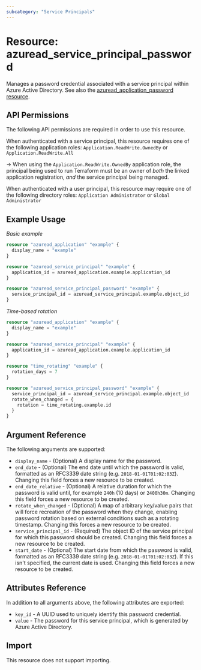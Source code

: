 ```yaml
---
subcategory: "Service Principals"
---
```


# Resource: azuread_service_principal_password

Manages a password credential associated with a service principal within Azure Active Directory. See also the [azuread_application_password resource](application_password.html).

## API Permissions

The following API permissions are required in order to use this resource.

When authenticated with a service principal, this resource requires one of the following application roles: `Application.ReadWrite.OwnedBy` or `Application.ReadWrite.All`

-> When using the `Application.ReadWrite.OwnedBy` application role, the principal being used to run Terraform must be an owner of _both_ the linked application registration, _and_ the service principal being managed.

When authenticated with a user principal, this resource may require one of the following directory roles: `Application Administrator` or `Global Administrator`

## Example Usage

*Basic example*

```terraform
resource "azuread_application" "example" {
  display_name = "example"
}

resource "azuread_service_principal" "example" {
  application_id = azuread_application.example.application_id
}

resource "azuread_service_principal_password" "example" {
  service_principal_id = azuread_service_principal.example.object_id
}
```

*Time-based rotation*

```terraform
resource "azuread_application" "example" {
  display_name = "example"
}

resource "azuread_service_principal" "example" {
  application_id = azuread_application.example.application_id
}

resource "time_rotating" "example" {
  rotation_days = 7
}

resource "azuread_service_principal_password" "example" {
  service_principal_id = azuread_service_principal.example.object_id
  rotate_when_changed = {
    rotation = time_rotating.example.id
  }
}
```


## Argument Reference

The following arguments are supported:

* `display_name` - (Optional) A display name for the password.
* `end_date` - (Optional) The end date until which the password is valid, formatted as an RFC3339 date string (e.g. `2018-01-01T01:02:03Z`). Changing this field forces a new resource to be created.
* `end_date_relative` - (Optional) A relative duration for which the password is valid until, for example `240h` (10 days) or `2400h30m`. Changing this field forces a new resource to be created.
* `rotate_when_changed` - (Optional) A map of arbitrary key/value pairs that will force recreation of the password when they change, enabling password rotation based on external conditions such as a rotating timestamp. Changing this forces a new resource to be created.
* `service_principal_id` - (Required) The object ID of the service principal for which this password should be created. Changing this field forces a new resource to be created.
* `start_date` - (Optional) The start date from which the password is valid, formatted as an RFC3339 date string (e.g. `2018-01-01T01:02:03Z`). If this isn't specified, the current date is used.  Changing this field forces a new resource to be created.

## Attributes Reference

In addition to all arguments above, the following attributes are exported:

* `key_id` - A UUID used to uniquely identify this password credential.
* `value` - The password for this service principal, which is generated by Azure Active Directory.

## Import

This resource does not support importing.
